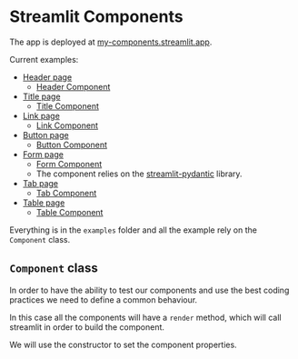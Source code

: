 # Streamlit Components

The app is deployed at [my-components.streamlit.app](https://my-components.streamlit.app).

Current examples:

- [Header page](./pages/header.py)
  - [Header Component](./src/header/main.py)
- [Title page](./pages/title.py)
  - [Title Component](./src/title/main.py)
- [Link page](./pages/link.py)
  - [Link Component](./src/link/main.py)
- [Button page](./pages/button.py)
  - [Button Component](./src/button/main.py)
- [Form page](./pages/form.py)
    - [Form Component](./src/form/main.py)
    - The component relies on the [streamlit-pydantic](https://github.com/lukasmasuch/streamlit-pydantic) library.
- [Tab page](./pages/tab.py)
  - [Tab Component](./src/tab/main.py) 
- [Table page](./pages/table.py)
  - [Table Component](./src/table/main.py) 

Everything is in the `examples` folder and all the example rely on the `Component` class.

## `Component` class

In order to have the ability to test our components and use the best coding practices we need to
define a common behaviour.

In this case all the components will have a `render` method, which will call streamlit in order to 
build the component.

We will use the constructor to set the component properties.

